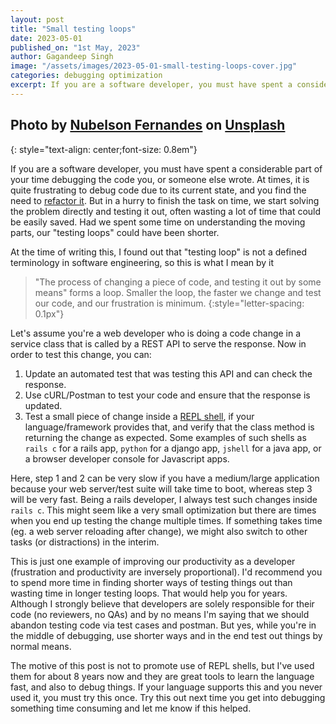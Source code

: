 ```yaml
---
layout: post
title: "Small testing loops"
date: 2023-05-01
published_on: "1st May, 2023"
author: Gagandeep Singh
image: "/assets/images/2023-05-01-small-testing-loops-cover.jpg"
categories: debugging optimization
excerpt: If you are a software developer, you must have spent a considerable part of your time debugging the code you, or someone else wrote. At times, it is quite frustrating to debug code due to...
---
```


Photo by <a href="https://unsplash.com/it/@nublson?utm_source=unsplash&utm_medium=referral&utm_content=creditCopyText">Nubelson Fernandes</a> on <a href="https://unsplash.com/photos/CO6r5hbt1jg?utm_source=unsplash&utm_medium=referral&utm_content=creditCopyText">Unsplash</a>
---
{: style="text-align: center;font-size: 0.8em"}

If you are a software developer, you must have spent a considerable part of your time debugging the code you, or someone else wrote. At times, it is quite frustrating to debug code due to its current state, and you find the need to [refactor it](https://refactoring.com/). But in a hurry to finish the task on time, we start solving the problem directly and testing it out, often wasting a lot of time that could be easily saved. Had we spent some time on understanding the moving parts, our "testing loops" could have been shorter.

At the time of writing this, I found out that "testing loop" is not a defined terminology in software engineering, so this is what I mean by it
>"The process of changing a piece of code, and testing it out by some means" forms a loop. Smaller the loop, the faster we change and test our code, and our frustration is minimum.
{:style="letter-spacing: 0.1px"}

Let's assume you're a web developer who is doing a code change in a service class that is called by a REST API to serve the response. Now in order to test this change, you can:
1. Update an automated test that was testing this API and can check the response.
2. Use cURL/Postman to test your code and ensure that the response is updated.
3. Test a small piece of change inside a [REPL shell](https://en.wikipedia.org/wiki/Read%E2%80%93eval%E2%80%93print_loop), if your language/framework provides that, and verify that the class method is returning the change as expected. Some examples of such shells as `rails c` for a rails app, `python` for a django app, `jshell` for a java app, or a browser developer console  for Javascript apps.

Here, step 1 and 2 can be very slow if you have a medium/large application because your web server/test suite will take time to boot, whereas step 3 will be very fast. Being a rails developer, I always test such changes inside `rails c`. This might seem like a very small optimization but there are times when you end up testing the change multiple times. If something takes time (eg. a web server reloading after change), we might also switch to other tasks (or distractions) in the interim.

This is just one example of improving our productivity as a developer (frustration and productivity are inversely proportional). I'd recommend you to spend more time in finding shorter ways of testing things out than wasting time in longer testing loops. That would help you for years. Although I strongly believe that developers are solely responsible for their code (no reviewers, no QAs) and by no means I'm saying that we should abandon testing code via test cases and postman. But yes, while you're in the middle of debugging, use shorter ways and in the end test out things by normal means.

The motive of this post is not to promote use of REPL shells, but I've used them for about 8 years now and they are great tools to learn the language fast, and also to debug things. If your language supports this and you never used it, you must try this once. Try this out next time you get into debugging something time consuming and let me know if this helped.

